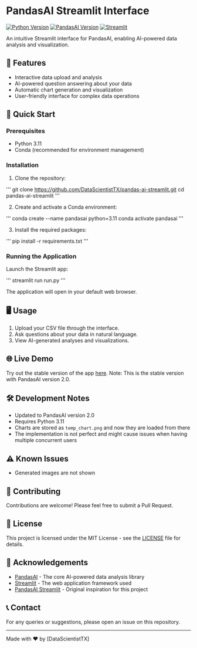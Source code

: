 # PandasAI Streamlit Interface

[![Python Version](https://img.shields.io/badge/python-3.11-blue.svg)](https://www.python.org/downloads/release/python-311/)
[![PandasAI Version](https://img.shields.io/badge/pandasai-2.0-green.svg)](https://github.com/Sinaptik-AI/pandas-ai)
[![Streamlit](https://static.streamlit.io/badges/streamlit_badge_black_white.svg)](https://pandas-ai-gui.streamlit.app)

An intuitive Streamlit interface for PandasAI, enabling AI-powered data analysis and visualization.

## 🌟 Features

- Interactive data upload and analysis
- AI-powered question answering about your data
- Automatic chart generation and visualization
- User-friendly interface for complex data operations

## 🚀 Quick Start

### Prerequisites

- Python 3.11
- Conda (recommended for environment management)

### Installation

1. Clone the repository:

'''
git clone https://github.com/DataScientistTX/pandas-ai-streamlit.git
cd pandas-ai-streamlit
'''

2. Create and activate a Conda environment:

'''
conda create --name pandasai python=3.11
conda activate pandasai
'''

3. Install the required packages:

'''
pip install -r requirements.txt
'''

### Running the Application

Launch the Streamlit app:

'''
streamlit run run.py
'''

The application will open in your default web browser.

## 🖥️ Usage

1. Upload your CSV file through the interface.
2. Ask questions about your data in natural language.
3. View AI-generated analyses and visualizations.

## 🌐 Live Demo

Try out the stable version of the app [here](https://pandas-ai-gui.streamlit.app).
Note: This is the stable version with PandasAI version 2.0.

## 🛠️ Development Notes

- Updated to PandasAI version 2.0
- Requires Python 3.11
- Charts are stored as `temp_chart.png` and now they are loaded from there
- The implementation is not perfect and might cause issues when having multiple concurrent users

## ⚠️ Known Issues

- Generated images are not shown

## 🤝 Contributing

Contributions are welcome! Please feel free to submit a Pull Request.

## 📜 License

This project is licensed under the MIT License - see the [LICENSE](LICENSE) file for details.

## 🙏 Acknowledgements

- [PandasAI](https://github.com/Sinaptik-AI/pandas-ai) - The core AI-powered data analysis library
- [Streamlit](https://streamlit.io/) - The web application framework used
- [PandasAI Streamlit](https://github.com/straussmaximilian/pandas-ai-streamlit) - Original inspiration for this project

## 📞 Contact

For any queries or suggestions, please open an issue on this repository.

---

Made with ❤️ by [DataScientistTX]